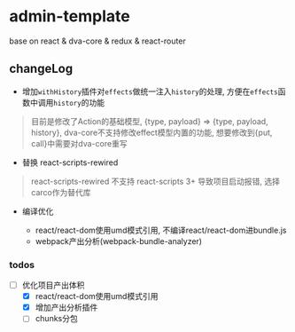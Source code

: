 # admin-template
base on react &amp; dva-core &amp; redux &amp; react-router

## changeLog

- 增加`withHistory`插件对`effects`做统一注入`history`的处理, 方便在`effects`函数中调用`history`的功能

> 目前是修改了Action的基础模型, {type, payload} => {type, payload, history}, dva-core不支持修改effect模型内置的功能, 想要修改到{put, call}中需要对dva-core重写

- 替换 react-scripts-rewired

> react-scripts-rewired 不支持 react-scripts 3+ 导致项目启动报错, 选择carco作为替代库


- 编译优化

    - react/react-dom使用umd模式引用, 不编译react/react-dom进bundle.js
    - webpack产出分析(webpack-bundle-analyzer)




### todos

- [ ] 优化项目产出体积
    - [X] react/react-dom使用umd模式引用
    - [X] 增加产出分析插件
    - [ ] chunks分包